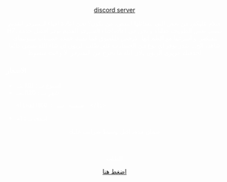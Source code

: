 <html>

<body>

<style>
  body{
background-image: url('IMG__ (3).webp'
);
  background-size: cover;
    background-position: center;
    color: white;
  }
</style>

<a href='https://discord.gg/7DQKBaDdvs'><p style='text-align:center'> discord server </p> </a>


<P STYLE='text-align:center'>سلام عليكم، من بعض التي  يتسائلها البعض، من نكون؟
نحن اعادة احياء للسيرفر القديم H7، بسبب بعض الظروف قفلناه و نحن في إعادةاحياء السيرفر القديم
نوفر افضل خدمة نتفلكس و اسرعها مع العلم انها الارخص فللسوق
كما نملك خمدة حسابات سبوتيفاي, شاهد، الخ...
نقدر نوفر اي نوع من الحسابات على طلب الزبون ان شاء الله
نسعى دائما لخدمتك عزيزي الزبون
باذن الله ما تخرج من السيرفر الا و انت مبسوط

</p>
<h3>الاسعار</h3>
<ul>
  <li>اسبوع بــ : 60الف  </li>
  <li>شهر بــ : 120الف  </li>

    <li>سـنـه بــ : 800الف  </li>
  <li>ابـدي بــ : 1م </li>
</ul>
<p  style='text-align:center'>ضمان مده، اقبل وسيط ضرايب عليك </p><br>

<p style='text-align:center'> للطلب </p> <a href='https://discord.com/channels/1185156857694789652/1185577415334957056'><p style='text-align:center'>اضغط  هنا</p> </a>



  





  
</body>




  
</html>
